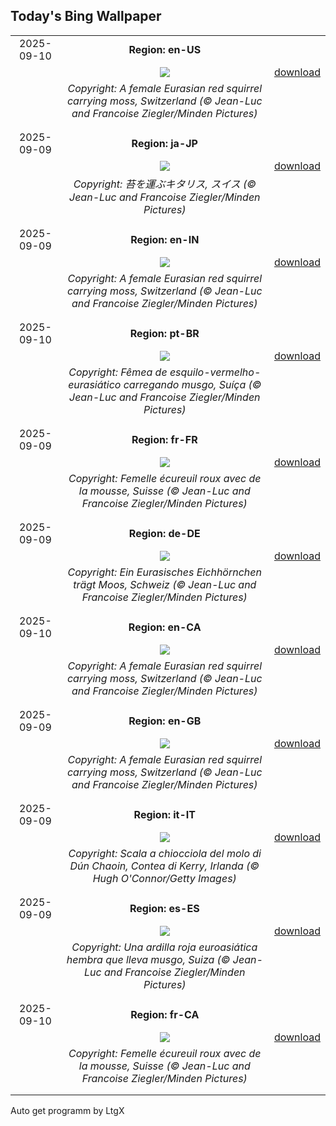 ## Today's Bing Wallpaper
|      |      |      |
| :----: | :----: | :----: |
|2025-09-10|**Region: en-US**||
||![](https://www.bing.com/th?id=OHR.SwissSquirrel_EN-US8185093853_UHD.jpg&pid=hp&w=1152&h=648&rs=1&c=4)| [download](https://www.bing.com/th?id=OHR.SwissSquirrel_EN-US8185093853_UHD.jpg)|
||*Copyright: A female Eurasian red squirrel carrying moss, Switzerland (© Jean-Luc and Francoise Ziegler/Minden Pictures)*
||
|||
|2025-09-09|**Region: ja-JP**||
||![](https://www.bing.com/th?id=OHR.SwissSquirrel_JA-JP3789357030_UHD.jpg&pid=hp&w=1152&h=648&rs=1&c=4)| [download](https://www.bing.com/th?id=OHR.SwissSquirrel_JA-JP3789357030_UHD.jpg)|
||*Copyright: 苔を運ぶキタリス, スイス (© Jean-Luc and Francoise Ziegler/Minden Pictures)*
||
|||
|2025-09-09|**Region: en-IN**||
||![](https://www.bing.com/th?id=OHR.SwissSquirrel_EN-IN0066763187_UHD.jpg&pid=hp&w=1152&h=648&rs=1&c=4)| [download](https://www.bing.com/th?id=OHR.SwissSquirrel_EN-IN0066763187_UHD.jpg)|
||*Copyright: A female Eurasian red squirrel carrying moss, Switzerland (© Jean-Luc and Francoise Ziegler/Minden Pictures)*
||
|||
|2025-09-10|**Region: pt-BR**||
||![](https://www.bing.com/th?id=OHR.SwissSquirrel_PT-BR6801984629_UHD.jpg&pid=hp&w=1152&h=648&rs=1&c=4)| [download](https://www.bing.com/th?id=OHR.SwissSquirrel_PT-BR6801984629_UHD.jpg)|
||*Copyright: Fêmea de esquilo-vermelho-eurasiático carregando musgo, Suíça (© Jean-Luc and Francoise Ziegler/Minden Pictures)*
||
|||
|2025-09-09|**Region: fr-FR**||
||![](https://www.bing.com/th?id=OHR.SwissSquirrel_FR-FR3805105470_UHD.jpg&pid=hp&w=1152&h=648&rs=1&c=4)| [download](https://www.bing.com/th?id=OHR.SwissSquirrel_FR-FR3805105470_UHD.jpg)|
||*Copyright: Femelle écureuil roux avec de la mousse, Suisse (© Jean-Luc and Francoise Ziegler/Minden Pictures)*
||
|||
|2025-09-09|**Region: de-DE**||
||![](https://www.bing.com/th?id=OHR.SwissSquirrel_DE-DE3902212654_UHD.jpg&pid=hp&w=1152&h=648&rs=1&c=4)| [download](https://www.bing.com/th?id=OHR.SwissSquirrel_DE-DE3902212654_UHD.jpg)|
||*Copyright: Ein Eurasisches Eichhörnchen trägt Moos, Schweiz (© Jean-Luc and Francoise Ziegler/Minden Pictures)*
||
|||
|2025-09-10|**Region: en-CA**||
||![](https://www.bing.com/th?id=OHR.SwissSquirrel_EN-CA6118791565_UHD.jpg&pid=hp&w=1152&h=648&rs=1&c=4)| [download](https://www.bing.com/th?id=OHR.SwissSquirrel_EN-CA6118791565_UHD.jpg)|
||*Copyright: A female Eurasian red squirrel carrying moss, Switzerland (© Jean-Luc and Francoise Ziegler/Minden Pictures)*
||
|||
|2025-09-09|**Region: en-GB**||
||![](https://www.bing.com/th?id=OHR.SwissSquirrel_EN-GB9077607879_UHD.jpg&pid=hp&w=1152&h=648&rs=1&c=4)| [download](https://www.bing.com/th?id=OHR.SwissSquirrel_EN-GB9077607879_UHD.jpg)|
||*Copyright: A female Eurasian red squirrel carrying moss, Switzerland (© Jean-Luc and Francoise Ziegler/Minden Pictures)*
||
|||
|2025-09-09|**Region: it-IT**||
||![](https://www.bing.com/th?id=OHR.DunquinIreland_IT-IT9116681695_UHD.jpg&pid=hp&w=1152&h=648&rs=1&c=4)| [download](https://www.bing.com/th?id=OHR.DunquinIreland_IT-IT9116681695_UHD.jpg)|
||*Copyright: Scala a chiocciola del molo di Dún Chaoin, Contea di Kerry, Irlanda (© Hugh O'Connor/Getty Images)*
||
|||
|2025-09-09|**Region: es-ES**||
||![](https://www.bing.com/th?id=OHR.SwissSquirrel_ES-ES7836274977_UHD.jpg&pid=hp&w=1152&h=648&rs=1&c=4)| [download](https://www.bing.com/th?id=OHR.SwissSquirrel_ES-ES7836274977_UHD.jpg)|
||*Copyright: Una ardilla roja euroasiática hembra que lleva musgo, Suiza (© Jean-Luc and Francoise Ziegler/Minden Pictures)*
||
|||
|2025-09-10|**Region: fr-CA**||
||![](https://www.bing.com/th?id=OHR.SwissSquirrel_FR-CA9311123273_UHD.jpg&pid=hp&w=1152&h=648&rs=1&c=4)| [download](https://www.bing.com/th?id=OHR.SwissSquirrel_FR-CA9311123273_UHD.jpg)|
||*Copyright: Femelle écureuil roux avec de la mousse, Suisse (© Jean-Luc and Francoise Ziegler/Minden Pictures)*
||
|||

Auto get programm by LtgX
